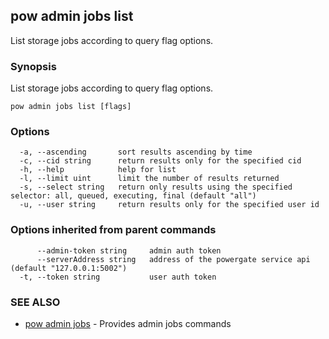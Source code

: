 ## pow admin jobs list

List storage jobs according to query flag options.

### Synopsis

List storage jobs according to query flag options.

```
pow admin jobs list [flags]
```

### Options

```
  -a, --ascending       sort results ascending by time
  -c, --cid string      return results only for the specified cid
  -h, --help            help for list
  -l, --limit uint      limit the number of results returned
  -s, --select string   return only results using the specified selector: all, queued, executing, final (default "all")
  -u, --user string     return results only for the specified user id
```

### Options inherited from parent commands

```
      --admin-token string     admin auth token
      --serverAddress string   address of the powergate service api (default "127.0.0.1:5002")
  -t, --token string           user auth token
```

### SEE ALSO

* [pow admin jobs](pow_admin_jobs.md)	 - Provides admin jobs commands


